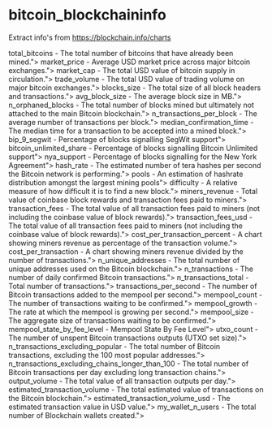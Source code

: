 # bitcoin_blockchaininfo
Extract info's from https://blockchain.info/charts

total_bitcoins - The total number of bitcoins that have already been mined.">
market_price - Average USD market price across major bitcoin exchanges.">
market_cap - The total USD value of bitcoin supply in circulation.">
trade_volume - The total USD value of trading volume on major bitcoin exchanges.">
blocks_size - The total size of all block headers and transactions.">
avg_block_size - The average block size in MB.">
n_orphaned_blocks - The total number of blocks mined but ultimately not attached to the main Bitcoin blockchain.">
n_transactions_per_block - The average number of transactions per block.">
median_confirmation_time - The median time for a transaction to be accepted into a mined block.">
bip_9_segwit - Percentage of blocks signalling SegWit support">
bitcoin_unlimited_share - Percentage of blocks signalling Bitcoin Unlimited support">
nya_support - Percentage of blocks signalling for the New York Agreement">
hash_rate - The estimated number of tera hashes per second the Bitcoin network is performing.">
pools - An estimation of hashrate distribution amongst the largest mining pools">
difficulty - A relative measure of how difficult it is to find a new block.">
miners_revenue - Total value of coinbase block rewards and transaction fees paid to miners.">
transaction_fees - The total value of all transaction fees paid to miners (not including the coinbase value of block rewards).">
transaction_fees_usd - The total value of all transaction fees paid to miners (not including the coinbase value of block rewards).">
cost_per_transaction_percent - A chart showing miners revenue as percentage of the transaction volume.">
cost_per_transaction - A chart showing miners revenue divided by the number of transactions.">
n_unique_addresses - The total number of unique addresses used on the Bitcoin blockchain.">
n_transactions - The number of daily confirmed Bitcoin transactions.">
n_transactions_total - Total number of transactions.">
transactions_per_second - The number of Bitcoin transactions added to the mempool per second.">
mempool_count - The number of transactions waiting to be confirmed.">
mempool_growth - The rate at which the mempool is growing per second.">
mempool_size - The aggregate size of transactions waiting to be confirmed.">
mempool_state_by_fee_level - Mempool State By Fee Level">
utxo_count - The number of unspent Bitcoin transactions outputs (UTXO set size).">
n_transactions_excluding_popular - The total number of Bitcoin transactions, excluding the 100 most popular addresses.">
n_transactions_excluding_chains_longer_than_100 - The total number of Bitcoin transactions per day excluding long transaction chains.">
output_volume - The total value of all transaction outputs per day.">
estimated_transaction_volume - The total estimated value of transactions on the Bitcoin blockchain.">
estimated_transaction_volume_usd - The estimated transaction value in USD value.">
my_wallet_n_users - The total number of Blockchain wallets created.">
